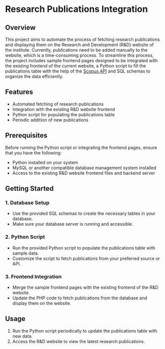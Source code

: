 # Research Publications Integration


## Overview

This project aims to automate the process of fetching research publications and displaying them on the Research and Development (R&D) website of the institute. Currently, publications need to be added manually to the website, which is a time-consuming process. To streamline this process, the project includes sample frontend pages designed to be integrated with the existing frontend of the current website, a Python script to fill the publications table with the help of the [Scopus API](https://dev.elsevier.com/sc_apis.html) and SQL schemas to organize the data efficiently.


## Features

- Automated fetching of research publications
- Integration with the existing R&D website frontend
- Python script for populating the publications table
- Periodic addition of new publications

## Prerequisites

Before running the Python script or integrating the frontend pages, ensure that you have the following:

- Python installed on your system
- MySQL or another compatible database management system installed
- Access to the existing R&D website frontend files and backend server

## Getting Started

### 1. Database Setup

- Use the provided SQL schemas to create the necessary tables in your database.
- Make sure your database server is running and accessible.

### 2. Python Script

- Run the provided Python script to populate the publications table with sample data.
- Customize the script to fetch publications from your preferred source or API.

### 3. Frontend Integration

- Merge the sample frontend pages with the existing frontend of the R&D website.
- Update the PHP code to fetch publications from the database and display them on the website.

## Usage

1. Run the Python script periodically to update the publications table with new data.
2. Access the R&D website to view the latest research publications.


